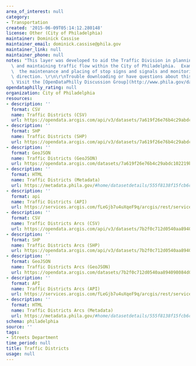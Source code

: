 ```yaml
---
area_of_interest: null
category:
- Transportation
created: '2015-06-09T05:14:12.280148'
license: Other (City of Philadelphia)
maintainer: Dominick Cassise
maintainer_email: dominick.cassise@phila.gov
maintainer_link: null
maintainer_phone: null
notes: "This layer was developed to aid the Traffic Division in planning, organizing,\
  \ and maintaining traffic flow within the City of Philadelphia.  Examples include:\
  \  the maintenance and placing of stop signs and signals and monitoring street travel\
  \ direction. \r\n\r\nTrouble downloading or have questions about this City dataset?\
  \ Visit the [OpenDataPhilly Discussion Group](http://www.phila.gov/data/discuss/)"
opendataphilly_rating: null
organization: City of Philadelphia
resources:
- description: ''
  format: CSV
  name: Traffic Districts (CSV)
  url: https://opendata.arcgis.com/api/v3/datasets/7a619f26e76b4c29abdc102219b6e7b0_0/downloads/data?format=csv&spatialRefId=4326
- description: ''
  format: SHP
  name: Traffic Districts (SHP)
  url: https://opendata.arcgis.com/api/v3/datasets/7a619f26e76b4c29abdc102219b6e7b0_0/downloads/data?format=shp&spatialRefId=4326
- description: ''
  format: GeoJSON
  name: Traffic Districts (GeoJSON)
  url: https://opendata.arcgis.com/datasets/7a619f26e76b4c29abdc102219b6e7b0_0.geojson
- description: ''
  format: HTML
  name: Traffic Districts (Metadata)
  url: https://metadata.phila.gov/#home/datasetdetails/555f8138f15fcb6c6ed44147/representationdetails/5571b1c8e4fb1d91393c21a7/
- description: ''
  format: api
  name: Traffic Districts (API)
  url: https://services.arcgis.com/fLeGjb7u4uXqeF9q/arcgis/rest/services/Traffic_Districts/FeatureServer/0/query?outFields=*&where=1%3D1
- description: ''
  format: CSV
  name: Traffic Districts Arcs (CSV)
  url: https://opendata.arcgis.com/api/v3/datasets/7b2f0c712d0540aa894098084d050d5c_0/downloads/data?format=csv&spatialRefId=4326
- description: ''
  format: SHP
  name: Traffic Districts Arcs (SHP)
  url: https://opendata.arcgis.com/api/v3/datasets/7b2f0c712d0540aa894098084d050d5c_0/downloads/data?format=shp&spatialRefId=4326
- description: ''
  format: GeoJSON
  name: Traffic Districts Arcs (GeoJSON)
  url: https://opendata.arcgis.com/datasets/7b2f0c712d0540aa894098084d050d5c_0.geojson
- description: ''
  format: API
  name: Traffic Districts Arcs (API)
  url: https://services.arcgis.com/fLeGjb7u4uXqeF9q/arcgis/rest/services/Traffic_Districts_arc/FeatureServer/0/query?outFields=*&where=1%3D1
- description: ''
  format: HTML
  name: Traffic Districts Arcs (Metadata)
  url: https://metadata.phila.gov/#home/datasetdetails/555f8138f15fcb6c6ed44147/representationdetails/5571b1c8e4fb1d91393c21aa/
schema: philadelphia
source: ''
tags:
- Streets Department
time_period: null
title: Traffic Districts
usage: null
---
```

